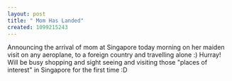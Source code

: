 ```yaml
--- 
layout: post
title: " Mom Has Landed"
created: 1099215243
---
```

Announcing the arrival of mom at Singapore today morning on her maiden visit on any aeroplane, to a foreign country and travelling alone :) Hurray! Will be busy shopping and sight seeing and visiting those "places of interest" in Singapore for the first time :D
